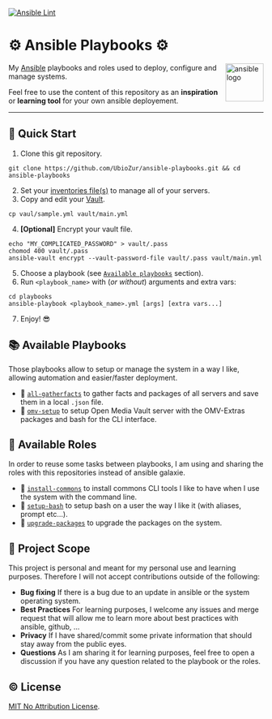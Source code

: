 [![Ansible Lint](https://github.com/UbioZur/ansible-playbooks/actions/workflows/ansible-lint.yml/badge.svg)](https://github.com/UbioZur/ansible-playbooks/actions/workflows/ansible-lint.yml)

# ⚙️ Ansible Playbooks ⚙️

<img src="https://upload.wikimedia.org/wikipedia/commons/2/24/Ansible_logo.svg" width="75px" align="right" alt="ansible logo" />

My [Ansible](https://github.com/ansible/ansible) playbooks and roles used to deploy, configure and manage systems.

Feel free to use the content of this repository as an **inspiration** or **learning tool** for your own ansible deployement.


---
## 🏁 Quick Start

1. Clone this git repository.

```console
git clone https://github.com/UbioZur/ansible-playbooks.git && cd ansible-playbooks
```

2. Set your [inventories file(s)](inventories/) to manage all of your servers.
3. Copy and edit your [Vault](vault/sample.yml).

```console
cp vaul/sample.yml vault/main.yml
```

4. **[Optional]** Encrypt your vault file.

```console
echo "MY_COMPLICATED_PASSWORD" > vault/.pass
chomod 400 vault/.pass
ansible-vault encrypt --vault-password-file vault/.pass vault/main.yml
```

5. Choose a playbook (see [`Available playbooks`](#-available-playbooks) section).
6. Run `<playbook_name>` with (_or without_) arguments and extra vars:

```console
cd playbooks
ansible-playbook <playbook_name>.yml [args] [extra vars...]
```

7. Enjoy! 😎


## 📚 Available Playbooks

Those playbooks allow to setup or manage the system in a way I like, allowing automation and easier/faster deployment.

- 📖 [`all-gatherfacts`](docs/all-gatherfacts.md) to gather facts and packages of all servers and save them in a local `.json` file.
- 📖 [`omv-setup`](docs/omv-setup.md) to setup Open Media Vault server with the OMV-Extras packages and bash for the CLI interface.


## 🧰 Available Roles

In order to reuse some tasks between playbooks, I am using and sharing the roles with this repositories instead of ansible galaxie.

- 🔧 [`install-commons`](roles/install-commons/README.md) to install commons CLI tools I like to have when I use the system with the command line.
- 🔧 [`setup-bash`](roles/setup-bash/README.md) to setup bash on a user the way I like it (with aliases, prompt etc...).
- 🔧 [`upgrade-packages`](roles/upgrade-packages/README.md) to upgrade the packages on the system.


## 🔭 Project Scope

This project is personal and meant for my personal use and learning purposes. Therefore I will not accept contributions outside of the following:

- **Bug fixing** If there is a bug due to an update in ansible or the system operating system.
- **Best Practices** For learning purposes, I welcome any issues and merge request that will allow me to learn more about best practices with ansible, github, ...
- **Privacy** If I have shared/commit some private information that should stay away from the public eyes.
- **Questions** As I am sharing it for learning purposes, feel free to open a discussion if you have any question related to the playbook or the roles.


## ©️ License

[MIT No Attribution License](LICENSE).
